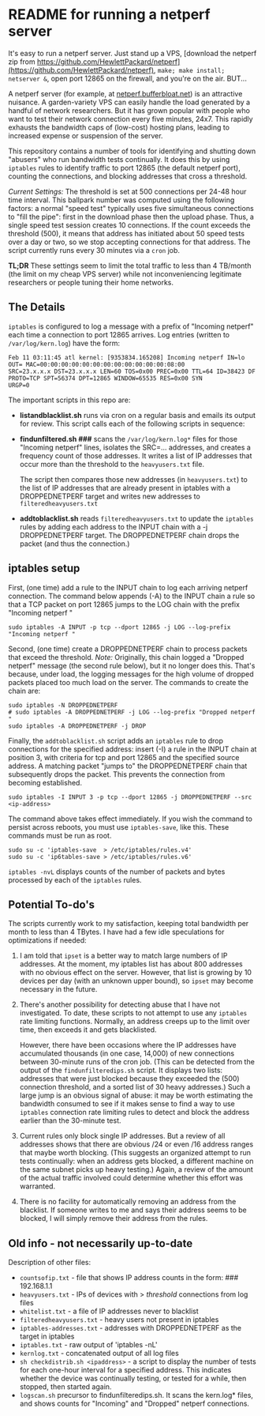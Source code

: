 # README for running a netperf server

It's easy to run a netperf server.
Just stand up a VPS,
[download the netperf zip from https://github.com/HewlettPackard/netperf](https://github.com/HewlettPackard/netperf),
`make; make install; netserver &`,
open port 12865 on the firewall,
and you're on the air.
BUT...

A netperf server (for example, at [netperf.bufferbloat.net](http://netperf.bufferbloat.net)) is an attractive nuisance.
A garden-variety VPS can easily handle the load generated by a handful of network researchers.
But it has grown popular with people who want to test their network connection every five minutes, 24x7.
This rapidly exhausts the bandwidth caps of (low-cost) hosting plans, leading to increased expense or suspension of the server.

This repository contains a number of tools for identifying and shutting down "abusers" who run bandwidth tests continually.
It does this by using `iptables` rules to identify traffic to port 12865 (the default netperf port), counting the connections, and blocking addresses that cross a threshold.

*Current Settings:* The threshold is set at 500 connections per 24-48 hour time interval.
This ballpark number was computed using the following factors: a normal "speed test" typically uses five simultaneous connections to "fill the pipe": first in the download phase then the upload phase.
Thus, a single speed test session creates 10 connections.
If the count exceeds the threshold (500),
it means that address has initiated about 50 speed tests over a 
day or two, so we stop accepting connections for that address.
The script currently runs every 30 minutes via a `cron` job.

**TL;DR** These settings seem to limit the total traffic to less than 4 TB/month (the limit on my cheap VPS server)
while not inconveniencing legitimate researchers or people tuning their home networks.

## The Details

`iptables` is configured to log a message with a prefix of "Incoming netperf" each time a connection to port 12865 arrives.
Log entries (written to `/var/log/kern.log`) have the form:

```
Feb 11 03:11:45 atl kernel: [9353834.165208] Incoming netperf IN=lo OUT= MAC=00:00:00:00:00:00:00:00:00:00:00:00:08:00 
SRC=23.x.x.x DST=23.x.x.x LEN=60 TOS=0x00 PREC=0x00 TTL=64 ID=38423 DF PROTO=TCP SPT=56374 DPT=12865 WINDOW=65535 RES=0x00 SYN 
URGP=0
```

The important scripts in this repo are:

* **listandblacklist.sh** runs via cron on a regular basis and emails its output for review.
This script calls each of the following scripts in sequence:

* **findunfiltered.sh ###** scans the `/var/log/kern.log*` files for those "Incoming 
netperf" lines,
isolates the SRC=... addresses, and creates a frequency count of those addresses. It writes a list of IP addresses
that occur more than the threshold to the `heavyusers.txt` file.

   The script then compares those new addresses (in `heavyusers.txt`) to the list of IP addresses that are already present in iptables with a DROPPEDNETPERF target
and writes new addresses to `filteredheavyusers.txt`

* **addtoblacklist.sh** reads `filteredheavyusers.txt` to update the `iptables` rules by adding each address to the INPUT chain with a -j DROPPEDNETPERF target.
The DROPPEDNETPERF chain drops the packet (and thus the connection.) 

## iptables setup   

First, (one time) add a rule to the INPUT chain to log each arriving netperf connection.
The command below appends (-A) to the INPUT chain a rule so that a TCP packet on port 12865 jumps to the LOG chain with the prefix "Incoming netperf "

```
sudo iptables -A INPUT -p tcp --dport 12865 -j LOG --log-prefix "Incoming netperf "
```
Second, (one time) create a DROPPEDNETPERF chain to process packets that exceed the threshold.
*Note:* Originally, this chain logged a "Dropped netperf" message (the second rule below), but it no longer does this.
That's because, under load, the logging messages for the high volume of dropped packets placed too much load on the server.
The commands to create the chain are:

```
sudo iptables -N DROPPEDNETPERF
# sudo iptables -A DROPPEDNETPERF -j LOG --log-prefix "Dropped netperf "
sudo iptables -A DROPPEDNETPERF -j DROP
```

Finally, the `addtoblacklist.sh` script adds an `iptables` rule to drop connections for the specified address:
insert (-I) a rule in the INPUT chain at position 3, with criteria for tcp and port 12865 and the specified source address.
A matching packet "jumps to" the DROPPEDNETPERF chain that subsequently drops the packet.
This prevents the connection from becoming established.

```
sudo iptables -I INPUT 3 -p tcp --dport 12865 -j DROPPEDNETPERF --src <ip-address>
```

The command above takes effect immediately.
If you wish the command to persist across reboots, you must use `iptables-save`, like this.
These commands must be run as root.

   ```
sudo su -c 'iptables-save  > /etc/iptables/rules.v4' 
sudo su -c 'ip6tables-save > /etc/iptables/rules.v6'
   ```
 
`iptables -nvL` displays counts of the number of packets and bytes processed by each of the `iptables` rules.

## Potential To-do's

The scripts currently work to my satisfaction, keeping total bandwidth per month to less than 4 TBytes.
I have had a few idle speculations for optimizations if needed:

1. I am told that `ipset` is a better way to match large numbers of IP addresses.
At the moment, my iptables list has about 800 addresses with no obvious effect on the server.
However, that list is growing by 10 devices per day (with an unknown upper bound),
so `ipset` may become necessary in the future.

2. There's another possibility for detecting abuse that I have not investigated.
To date, these scripts to not attempt to use any `iptables` rate limiting functions.
Normally, an address creeps up to the limit over time, then exceeds it and gets blacklisted.

   However, there have been occasions where the IP addresses have accumulated thousands (in one case, 14,000) of new connections between 30-minute runs of the cron job.
(This can be detected from the output of the `findunfilteredips.sh` script.
It displays two lists:
addresses that were just blocked because they exceeded the (500) connection threshold,
and a sorted list of 30 heavy addresses.)
Such a large jump is an obvious signal of abuse: it may be worth estimating the bandwidth consumed to see if it makes sense to find a way to use `iptables` connection rate limiting rules to detect and block the address earlier than the 30-minute test.

3. Current rules only block single IP addresses.
But a review of all addresses shows that there are obvious /24 or even /16 address ranges that maybe worth blocking.
(This suggests an organized attempt to run tests continually: when an address gets blocked, a different machine on the same subnet picks up heavy testing.)
Again, a review of the amount of the actual traffic involved could determine whether this effort was warranted.

4. There is no facility for automatically removing an address from the blacklist.
If someone writes to me and says their address seems to be blocked, I will simply remove their address from the rules.

## Old info - not necessarily up-to-date

Description of other files:

   * `countsofip.txt` - file that shows IP address counts in the form: ### 192.168.1.1
   * `heavyusers.txt` - IPs of devices with > *threshold* connections from log files
   * `whitelist.txt` - a file of IP addresses never to blacklist
   * `filteredheavyusers.txt` - heavy users not present in iptables
   * `iptables-addresses.txt` - addresses with DROPPEDNETPERF as the target in iptables
   * `iptables.txt` - raw output of 'iptables -nL'
   * `kernlog.txt` - concatenated output of all log files
   * `sh checkdistrib.sh <ipaddress>` - a script to display the number of tests for each one-hour interval for a specified address.
This indicates whether the device was continually testing, or tested for a while, then stopped, then started again.
   * `logscan.sh` precursor to findunfilteredips.sh. It scans the kern.log* files, and
shows counts for "Incoming" and "Dropped" netperf connections.

